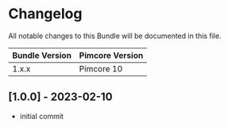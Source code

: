 # Changelog

All notable changes to this Bundle will be documented in this file.

| **Bundle Version** | **Pimcore Version** |
|--------------------|---------------------|
| 1.x.x              | Pimcore 10          |

## [1.0.0] - 2023-02-10

- initial commit